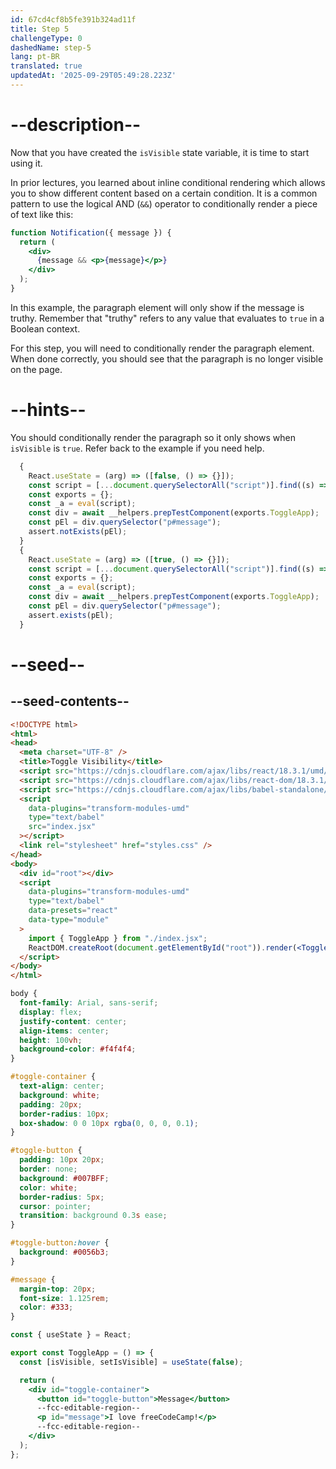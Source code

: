 ```yaml
---
id: 67cd4cf8b5fe391b324ad11f
title: Step 5
challengeType: 0
dashedName: step-5
lang: pt-BR
translated: true
updatedAt: '2025-09-29T05:49:28.223Z'
---
```


# --description--

Now that you have created the `isVisible` state variable, it is time to start using it. 

In prior lectures, you learned about inline conditional rendering which allows you to show different content based on a certain condition. It is a common pattern to use the logical AND (`&&`) operator to conditionally render a piece of text like this:

```jsx
function Notification({ message }) {
  return (
    <div>
      {message && <p>{message}</p>}
    </div>
  );
}
```

In this example, the paragraph element will only show if the message is truthy. Remember that "truthy" refers to any value that evaluates to `true` in a Boolean context.

For this step, you will need to conditionally render the paragraph element. When done correctly, you should see that the paragraph is no longer visible on the page.

# --hints--

You should conditionally render the paragraph so it only shows when `isVisible` is `true`. Refer back to the example if you need help. 

```js
  {
    React.useState = (arg) => ([false, () => {}]);
    const script = [...document.querySelectorAll("script")].find((s) => s.dataset.src ===  "index.jsx").innerText;
    const exports = {};
    const _a = eval(script);
    const div = await __helpers.prepTestComponent(exports.ToggleApp);
    const pEl = div.querySelector("p#message");
    assert.notExists(pEl);
  }
  {
    React.useState = (arg) => ([true, () => {}]);
    const script = [...document.querySelectorAll("script")].find((s) => s.dataset.src ===  "index.jsx").innerText;
    const exports = {};
    const _a = eval(script);
    const div = await __helpers.prepTestComponent(exports.ToggleApp);
    const pEl = div.querySelector("p#message");
    assert.exists(pEl);
  }
```

# --seed--

## --seed-contents--

```html
<!DOCTYPE html>
<html>
<head>
  <meta charset="UTF-8" />
  <title>Toggle Visibility</title>
  <script src="https://cdnjs.cloudflare.com/ajax/libs/react/18.3.1/umd/react.development.min.js"></script>
  <script src="https://cdnjs.cloudflare.com/ajax/libs/react-dom/18.3.1/umd/react-dom.development.min.js"></script>
  <script src="https://cdnjs.cloudflare.com/ajax/libs/babel-standalone/7.26.5/babel.min.js"></script>
  <script 
    data-plugins="transform-modules-umd"
    type="text/babel"
    src="index.jsx"
  ></script>
  <link rel="stylesheet" href="styles.css" />
</head>
<body>
  <div id="root"></div>
  <script
    data-plugins="transform-modules-umd"
    type="text/babel"
    data-presets="react"
    data-type="module"
  >
    import { ToggleApp } from "./index.jsx";
    ReactDOM.createRoot(document.getElementById("root")).render(<ToggleApp />);
  </script>
</body>
</html>
```

```css
body {
  font-family: Arial, sans-serif;
  display: flex;
  justify-content: center;
  align-items: center;
  height: 100vh;
  background-color: #f4f4f4;
}

#toggle-container {
  text-align: center;
  background: white;
  padding: 20px;
  border-radius: 10px;
  box-shadow: 0 0 10px rgba(0, 0, 0, 0.1);
}

#toggle-button {
  padding: 10px 20px;
  border: none;
  background: #007BFF;
  color: white;
  border-radius: 5px;
  cursor: pointer;
  transition: background 0.3s ease;
}

#toggle-button:hover {
  background: #0056b3;
}

#message {
  margin-top: 20px;
  font-size: 1.125rem;
  color: #333;
}
```

```jsx
const { useState } = React;

export const ToggleApp = () => {
  const [isVisible, setIsVisible] = useState(false);

  return (
    <div id="toggle-container">
      <button id="toggle-button">Message</button>
      --fcc-editable-region--
      <p id="message">I love freeCodeCamp!</p>
      --fcc-editable-region--
    </div>
  );
};
```
